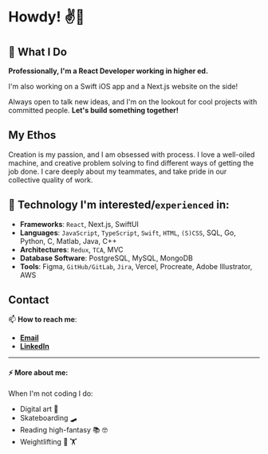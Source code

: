 # Howdy! ✌️🤠 

## 🧠 What I Do 

**Professionally, I'm a React Developer working in higher ed.**

I'm also working on a Swift iOS app and a Next.js website on the side! 

Always open to talk new ideas, and I'm on the lookout for cool projects with committed people. **Let's build something together!**

## My Ethos

Creation is my passion, and I am obsessed with process. I love a well-oiled machine, and creative problem solving to find different ways of getting the job done. I care deeply about my teammates, and take pride in our collective quality of work. 

## 🤖 Technology I'm interested/`experienced` in:

-  **Frameworks**: `React`, Next.js, SwiftUI
-  **Languages**: `JavaScript`, `TypeScript`, `Swift`, `HTML`, `(S)CSS`, SQL, Go, Python, C, Matlab, Java, C++
-  **Architectures**: `Redux`, `TCA`, MVC
-  **Database Software**: PostgreSQL, MySQL, MongoDB 
-  **Tools**: Figma, `GitHub/GitLab`, `Jira`, Vercel, Procreate, Adobe Illustrator, AWS

## Contact

📫 **How to reach me**:
- **[Email](mailto:macfifth@gmail.com)** 
- **[LinkedIn](https://www.linkedin.com/in/boydduffiev/)** 

---

#### ⚡ More about me:

When I'm not coding I do:
-  Digital art 🎨
-  Skateboarding 🛹
-  Reading high-fantasy 📚 🤓
-  Weightlifting 💪 🏋️

<!--
**boydDuffie/boydDuffie** is a ✨ _special_ ✨ repository because its `README.md` (this file) appears on your GitHub profile.

Here are some ideas to get you started:

- 🔭 I’m currently working on ...
- 🌱 I’m currently learning ...
- 👯 I’m looking to collaborate on ...
- 🤔 I’m looking for help with ...
- 💬 Ask me about ...
- 📫 How to reach me: ...
- 😄 Pronouns: ...
- ⚡ Fun fact: ...
-->
